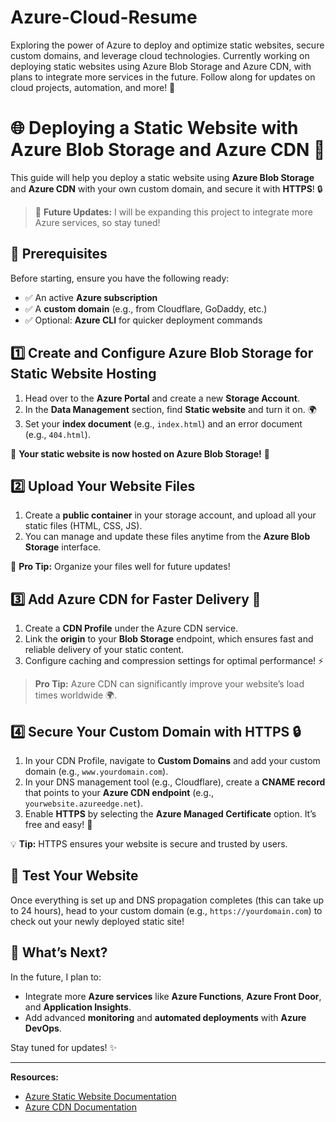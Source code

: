 # Azure-Cloud-Resume
Exploring the power of Azure to deploy and optimize static websites, secure custom domains, and leverage cloud technologies. Currently working on deploying static websites using Azure Blob Storage and Azure CDN, with plans to integrate more services in the future. Follow along for updates on cloud projects, automation, and more! 🚀


# 🌐 Deploying a Static Website with Azure Blob Storage and Azure CDN 🎉

This guide will help you deploy a static website using **Azure Blob Storage** and **Azure CDN** with your own custom domain, and secure it with **HTTPS**! 🔒

> 🚀 **Future Updates:** I will be expanding this project to integrate more Azure services, so stay tuned! 

## 🌟 Prerequisites
Before starting, ensure you have the following ready:
- ✅ An active **Azure subscription**
- ✅ A **custom domain** (e.g., from Cloudflare, GoDaddy, etc.)
- ✅ Optional: **Azure CLI** for quicker deployment commands

## 1️⃣ Create and Configure Azure Blob Storage for Static Website Hosting
1. Head over to the **Azure Portal** and create a new **Storage Account**.
2. In the **Data Management** section, find **Static website** and turn it on. 🌍
3. Set your **index document** (e.g., `index.html`) and an error document (e.g., `404.html`).

🎉 **Your static website is now hosted on Azure Blob Storage!** 🎉

## 2️⃣ Upload Your Website Files
1. Create a **public container** in your storage account, and upload all your static files (HTML, CSS, JS).
2. You can manage and update these files anytime from the **Azure Blob Storage** interface.

📂 **Pro Tip:** Organize your files well for future updates!

## 3️⃣ Add Azure CDN for Faster Delivery 🚀
1. Create a **CDN Profile** under the Azure CDN service.
2. Link the **origin** to your **Blob Storage** endpoint, which ensures fast and reliable delivery of your static content.
3. Configure caching and compression settings for optimal performance! ⚡

> **Pro Tip:** Azure CDN can significantly improve your website’s load times worldwide 🌍.

## 4️⃣ Secure Your Custom Domain with HTTPS 🔒
1. In your CDN Profile, navigate to **Custom Domains** and add your custom domain (e.g., `www.yourdomain.com`).
2. In your DNS management tool (e.g., Cloudflare), create a **CNAME record** that points to your **Azure CDN endpoint** (e.g., `yourwebsite.azureedge.net`).
3. Enable **HTTPS** by selecting the **Azure Managed Certificate** option. It’s free and easy! 🔐

💡 **Tip:** HTTPS ensures your website is secure and trusted by users.

## 🎯 Test Your Website
Once everything is set up and DNS propagation completes (this can take up to 24 hours), head to your custom domain (e.g., `https://yourdomain.com`) to check out your newly deployed static site!

## 🚀 What’s Next?
In the future, I plan to:
- Integrate more **Azure services** like **Azure Functions**, **Azure Front Door**, and **Application Insights**.
- Add advanced **monitoring** and **automated deployments** with **Azure DevOps**.

Stay tuned for updates! ✨

---

**Resources:**
- [Azure Static Website Documentation](https://docs.microsoft.com/en-us/azure/storage/blobs/storage-blob-static-website)
- [Azure CDN Documentation](https://docs.microsoft.com/en-us/azure/cdn/)



